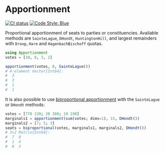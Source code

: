 # Apportionment

[![CI status](https://github.com/fmhahne/Apportionment.jl/actions/workflows/CI.yml/badge.svg)](https://github.com/fmhahne/Apportionment.jl/actions/workflows/CI.yml)
[![Code Style: Blue](https://img.shields.io/badge/code%20style-blue-4495d1.svg)](https://github.com/invenia/BlueStyle)

Proportional apportionment of seats to parties or constituencies. Available methods are `SainteLague`, `DHondt`, `HuntingtonHill`, and largest remainders with `Droop`, `Hare` and `HagenbachBischoff` quotas.

```julia
using Apportionment
votes = [10, 8, 3, 2]

apportionment(votes, 8, SainteLague())
# 4-element Vector{Int64}:
#  3
#  3
#  1
#  1
```

It is also possible to use [biproportional apportionment][] with the `SainteLague` or `DHondt` methods:

[biproportional apportionment]: https://en.wikipedia.org/wiki/Biproportional_apportionment

```julia
votes = [770 130; 20 380; 10 190]
marginals1 = apportionment(sum(votes; dims=1), 15, DHondt())
marginals2 = [7; 5; 3]
seats = biproportional(votes, marginals1, marginals2, DHondt())
# 3×2 Matrix{Int64}:
#  7  0
#  1  4
#  0  3
```
